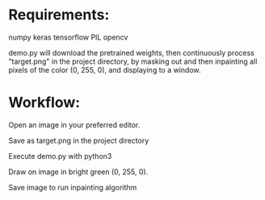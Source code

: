 
# Requirements:

numpy
keras
tensorflow
PIL
opencv

demo.py will download the pretrained weights, then continuously process "target.png" in the project directory, by masking out and then inpainting all pixels of the color (0, 255, 0), and displaying to a window.

# Workflow:

Open an image in your preferred editor.

Save as target.png in the project directory

Execute demo.py with python3

Draw on image in bright green (0, 255, 0). 

Save image to run inpainting algorithm

